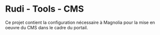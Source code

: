 # Rudi - Tools - CMS

Ce projet contient la configuration nécessaire à Magnolia pour la mise en oeuvre du CMS dans le cadre du portail.
